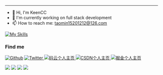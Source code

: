 
---
- 👋 Hi, I'm KeenCC
- 🔭 I'm currently working on full stack development
- 📫 How to reach me: [taomin15201212@126.com](mailto:taomin15201212@126.com)

[![My Skills](https://skillicons.dev/icons?i=ts,vue,nuxt,react,angular,nodejs,express,tailwind,vite,webpack,npm,html,css,nestjs,mysql,mongodb,redis)](https://skillicons.dev)
<!-- nestjs,prisma,postgres,redis,supabase,rust,wasm, -->

### Find me
<p>
    <a href="https://github.com/taomin15201212" target="_blank"><img alt="Github" src="https://img.shields.io/badge/GitHub-%2312100E.svg?&style=for-the-badge&logo=Github&logoColor=white" /></a> 
    <a href="https://twitter.com/taomin15201212" target="_blank"><img alt="Twitter" src="https://img.shields.io/badge/twitter-%231DA1F2.svg?&style=for-the-badge&logo=twitter&logoColor=white" /> </a>
    <a href="https://gitee.com/keener" target="_blank">
        <img alt="码云个人主页" src="https://img.shields.io/badge/码云-Charles7c-C71D23?logo=gitee&logoColor=C71D23" />
    </a>
    <a href="https://blog.csdn.net/minyao415502300" target="_blank">
        <img alt="CSDN个人主页" src="https://img.shields.io/badge/CSDN-查尔斯-FC5531?logo=C&logoColor=FC5531" />
    </a>
    <a href="https://juejin.cn/user/2770425029349864" target="_blank">
        <img alt="掘金个人主页" src="https://img.shields.io/badge/掘金-查尔斯-1E80FF" />
    </a>
</p>

<!-- ![](https://github-readme-stats.vercel.app/api?username=taomin15201212&count_private=true&show_icons=true&include_all_commits=true&show_owner=true&theme=material-palenight) -->


![](https://raw.githubusercontent.com/taomin15201212/github-stats/master/generated/overview.svg#gh-dark-mode-only)
![](https://raw.githubusercontent.com/taomin15201212/github-stats/master/generated/overview.svg#gh-light-mode-only)
![](https://raw.githubusercontent.com/taomin15201212/github-stats/master/generated/languages.svg#gh-dark-mode-only)
![](https://raw.githubusercontent.com/taomin15201212/github-stats/master/generated/languages.svg#gh-light-mode-only)

